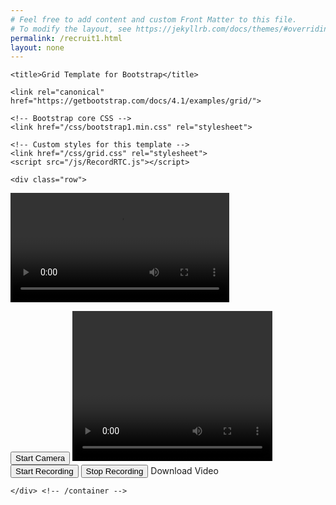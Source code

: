 ```yaml
---
# Feel free to add content and custom Front Matter to this file.
# To modify the layout, see https://jekyllrb.com/docs/themes/#overriding-theme-defaults
permalink: /recruit1.html
layout: none
---
```

<html lang="en">
  <head>
    <meta charset="utf-8">
    <meta name="viewport" content="width=device-width, initial-scale=1, shrink-to-fit=no">
    <meta name="description" content="">
    <meta name="author" content="">
    <link rel="icon" href="/docs/4.1/assets/img/favicons/favicon.ico">

    <title>Grid Template for Bootstrap</title>

    <link rel="canonical" href="https://getbootstrap.com/docs/4.1/examples/grid/">

    <!-- Bootstrap core CSS -->
    <link href="/css/bootstrap1.min.css" rel="stylesheet">

    <!-- Custom styles for this template -->
    <link href="/css/grid.css" rel="stylesheet">
    <script src="/js/RecordRTC.js"></script>
  </head>

  <body>
    <div class="container">

    <div class="row">
  <div class="col-md-4">
  
  <video width="350" controls>
  <source src="/video/vid1.mp4" type="video/mp4">
  <source src="mov_bbb.ogg" type="video/ogg">
  Your browser does not support HTML video.
</video>

  </div>
  <div class="col-md-4 ml-auto">
 
 <button id="start-camera">Start Camera</button>
<video id="video" width="320" height="240" autoplay></video>
<button id="start-record">Start Recording</button>
<button id="stop-record">Stop Recording</button>
<a id="download-video" download="test.webm">Download Video</a>
<script>

let camera_button = document.querySelector("#start-camera");
let video = document.querySelector("#video");
let start_button = document.querySelector("#start-record");
let stop_button = document.querySelector("#stop-record");
let download_link = document.querySelector("#download-video");

let camera_stream = null;
let media_recorder = null;
let blobs_recorded = [];
video.muted = true;
camera_button.addEventListener('click', async function() {
   	try {
    	camera_stream = await navigator.mediaDevices.getUserMedia({ video: true, audio: true, volume: false });
    }
    catch(error) {
    	alert(error.message);
    	return;
    }

    video.srcObject = camera_stream;
    camera_button.style.display = 'none';
    video.style.display = 'block';
    start_button.style.display = 'block';
});

start_button.addEventListener('click', function() {
    media_recorder = new MediaRecorder(camera_stream, { mimeType: 'video/webm' });

    media_recorder.addEventListener('dataavailable', function(e) {
    	blobs_recorded.push(e.data);
    });

    media_recorder.addEventListener('stop', function() {
    	let video_local = URL.createObjectURL(new Blob(blobs_recorded, { type: 'video/webm' }));
    	download_link.href = video_local;

        stop_button.style.display = 'none';
        download_link.style.display = 'block';
    });

    media_recorder.start(1000);

    start_button.style.display = 'none';
    stop_button.style.display = 'block';
});

stop_button.addEventListener('click', function() {
	media_recorder.stop(); 
});

</script>
  </div>
</div>


    </div> <!-- /container -->
  </body>
</html>
